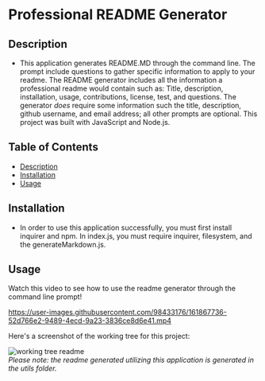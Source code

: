 # Professional README Generator 

## Description

- This application generates README.MD through the command line. The prompt include questions to gather specific information to apply to your readme. The README generator includes all the information a professional readme would contain such as: Title, description, installation, usage, contributions, license, test, and questions. The generator *does* require some information such the title, description, github username, and email address; all other prompts are optional. This project was built with JavaScript and Node.js.

## Table of Contents
- [Description](#description)
- [Installation](#installation)
- [Usage](#usage)

## Installation

- In order to use this application successfully, you must first install inquirer and npm. In index.js, you must require inquirer, filesystem, and the generateMarkdown.js.

## Usage

Watch this video to see how to use the readme generator through the command line prompt!


https://user-images.githubusercontent.com/98433176/161867736-52d766e2-9489-4ecd-9a23-3836ce8d6e41.mp4

Here's a screenshot of the working tree for this project:

![working tree readme](https://user-images.githubusercontent.com/98433176/161868607-f30f2358-999e-4ed1-a783-afedfa4ede97.PNG)
</br>
 *Please note: the readme generated utilizing this application is generated in the utils folder.*
